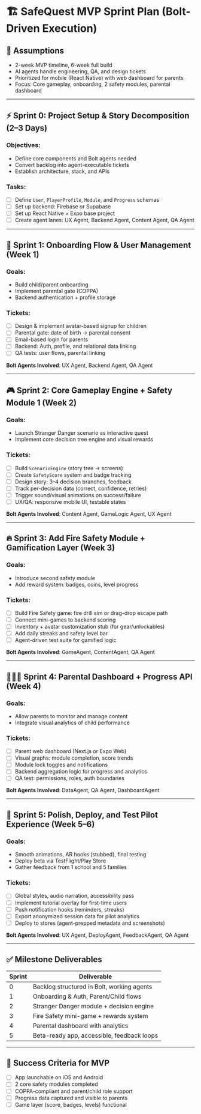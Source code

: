 # 🏗️ SafeQuest MVP Sprint Plan (Bolt-Driven Execution)

## 🧱 Assumptions
- 2-week MVP timeline, 6-week full build
- AI agents handle engineering, QA, and design tickets
- Prioritized for mobile (React Native) with web dashboard for parents
- Focus: Core gameplay, onboarding, 2 safety modules, parental dashboard

---

## ⚡ Sprint 0: Project Setup & Story Decomposition (2–3 Days)

### Objectives:
- Define core components and Bolt agents needed
- Convert backlog into agent-executable tickets
- Establish architecture, stack, and APIs

### Tasks:
- [ ] Define `User`, `PlayerProfile`, `Module`, and `Progress` schemas
- [ ] Set up backend: Firebase or Supabase
- [ ] Set up React Native + Expo base project
- [ ] Create agent lanes: UX Agent, Backend Agent, Content Agent, QA Agent

---

## 🚀 Sprint 1: Onboarding Flow & User Management (Week 1)

### Goals:
- Build child/parent onboarding
- Implement parental gate (COPPA)
- Backend authentication + profile storage

### Tickets:
- [ ] Design & implement avatar-based signup for children
- [ ] Parental gate: date of birth → parental consent
- [ ] Email-based login for parents
- [ ] Backend: Auth, profile, and relational data linking
- [ ] QA tests: user flows, parental linking

**Bolt Agents Involved**: UX Agent, Backend Agent, QA Agent

---

## 🎮 Sprint 2: Core Gameplay Engine + Safety Module 1 (Week 2)

### Goals:
- Launch Stranger Danger scenario as interactive quest
- Implement core decision tree engine and visual rewards

### Tickets:
- [ ] Build `ScenarioEngine` (story tree → screens)
- [ ] Create `SafetyScore` system and badge tracking
- [ ] Design story: 3–4 decision branches, feedback
- [ ] Track per-decision data (correct, confidence, retries)
- [ ] Trigger sound/visual animations on success/failure
- [ ] UX/QA: responsive mobile UI, testable states

**Bolt Agents Involved**: Content Agent, GameLogic Agent, UX Agent

---

## 🔥 Sprint 3: Add Fire Safety Module + Gamification Layer (Week 3)

### Goals:
- Introduce second safety module
- Add reward system: badges, coins, level progress

### Tickets:
- [ ] Build Fire Safety game: fire drill sim or drag-drop escape path
- [ ] Connect mini-games to backend scoring
- [ ] Inventory + avatar customization stub (for gear/unlockables)
- [ ] Add daily streaks and safety level bar
- [ ] Agent-driven test suite for gamified logic

**Bolt Agents Involved**: GameAgent, ContentAgent, QA Agent

---

## 👨‍👩‍👧 Sprint 4: Parental Dashboard + Progress API (Week 4)

### Goals:
- Allow parents to monitor and manage content
- Integrate visual analytics of child performance

### Tickets:
- [ ] Parent web dashboard (Next.js or Expo Web)
- [ ] Visual graphs: module completion, score trends
- [ ] Module lock toggles and notifications
- [ ] Backend aggregation logic for progress and analytics
- [ ] QA test: permissions, roles, auth boundaries

**Bolt Agents Involved**: DataAgent, QA Agent, DashboardAgent

---

## 🚢 Sprint 5: Polish, Deploy, and Test Pilot Experience (Week 5–6)

### Goals:
- Smooth animations, AR hooks (stubbed), final testing
- Deploy beta via TestFlight/Play Store
- Gather feedback from 1 school and 5 families

### Tickets:
- [ ] Global styles, audio narration, accessibility pass
- [ ] Implement tutorial overlay for first-time users
- [ ] Push notification hooks (reminders, streaks)
- [ ] Export anonymized session data for pilot analytics
- [ ] Deploy to stores (agent-prepped metadata and screenshots)

**Bolt Agents Involved**: UX Agent, DeployAgent, FeedbackAgent, QA Agent

---

## ✅ Milestone Deliverables

| Sprint | Deliverable |
|--------|-------------|
| 0 | Backlog structured in Bolt, working agents |
| 1 | Onboarding & Auth, Parent/Child flows |
| 2 | Stranger Danger module + decision engine |
| 3 | Fire Safety mini-game + rewards system |
| 4 | Parental dashboard with analytics |
| 5 | Beta-ready app, accessible, feedback loops |

---

## 🎯 Success Criteria for MVP
- [ ] App launchable on iOS and Android
- [ ] 2 core safety modules completed
- [ ] COPPA-compliant and parent/child role support
- [ ] Progress data captured and visible to parents
- [ ] Game layer (score, badges, levels) functional
